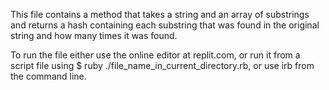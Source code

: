 This file contains a method that takes a string and an array of substrings and returns a hash containing each substring that was found in the original string and how many times it was found.

To run the file either use the online editor at replit.com, or run it from a script file using $ ruby ./file_name_in_current_directory.rb, or use irb from the command line.
